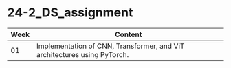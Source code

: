 # 24-2_DS_assignment

| Week  | Content  |
|------|------|
| 01 | Implementation of CNN, Transformer, and ViT architectures using PyTorch. |
